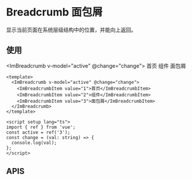 # Breadcrumb 面包屑

显示当前页面在系统层级结构中的位置，并能向上返回。

<script setup lang="ts">
import { ref } from 'vue'
const active = ref('3')
const change = (val: string) => {
  console.log(val)
}
</script>

## 使用

<ImBreadcrumb v-model="active" @change="change">
<ImBreadcrumbItem value="1">首页</ImBreadcrumbItem>
<ImBreadcrumbItem value="2">组件</ImBreadcrumbItem>
<ImBreadcrumbItem value="3">面包屑</ImBreadcrumbItem>
</ImBreadcrumb>

```vue
<template>
  <ImBreadcrumb v-model="active" @change="change">
    <ImBreadcrumbItem value="1">首页</ImBreadcrumbItem>
    <ImBreadcrumbItem value="2">组件</ImBreadcrumbItem>
    <ImBreadcrumbItem value="3">面包屑</ImBreadcrumbItem>
  </ImBreadcrumb>
</template>

<script setup lang="ts">
import { ref } from 'vue';
const active = ref('3');
const change = (val: string) => {
  console.log(val);
};
</script>
```

## APIS
